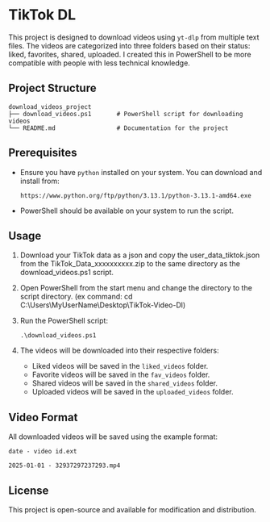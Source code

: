 # TikTok DL

This project is designed to download videos using `yt-dlp` from multiple text files. The videos are categorized into three folders based on their status: liked, favorites, shared, uploaded. I created this in PowerShell to be more compatible with people with less technical knowledge.

## Project Structure

```
download_videos_project
├── download_videos.ps1       # PowerShell script for downloading videos
└── README.md                 # Documentation for the project
```

## Prerequisites

- Ensure you have `python` installed on your system. You can download and install from:
  ```
  https://www.python.org/ftp/python/3.13.1/python-3.13.1-amd64.exe
  ```
- PowerShell should be available on your system to run the script.

## Usage

1. Download your TikTok data as a json and copy the user_data_tiktok.json from the TikTok_Data_xxxxxxxxxx.zip to the same directory as the download_videos.ps1 script.

2. Open PowerShell from the start menu and change the directory to the script directory. (ex command: cd C:\Users\MyUserName\Desktop\TikTok-Video-Dl)

3. Run the PowerShell script:
   ```
   .\download_videos.ps1
   ```

4. The videos will be downloaded into their respective folders:
   - Liked videos will be saved in the `liked_videos` folder.
   - Favorite videos will be saved in the `fav_videos` folder.
   - Shared videos will be saved in the `shared_videos` folder.
   - Uploaded videos will be saved in the `uploaded_videos` folder.

## Video Format

All downloaded videos will be saved using the example format:
```
date - video id.ext

2025-01-01 - 32937297237293.mp4
```

## License

This project is open-source and available for modification and distribution.
